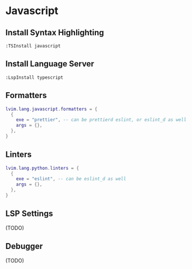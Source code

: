 # Javascript

## Install Syntax Highlighting

```vim
:TSInstall javascript
```

## Install Language Server

```vim
:LspInstall typescript
```

## Formatters

```lua
lvim.lang.javascript.formatters = {
  {
    exe = "prettier", -- can be prettierd eslint, or eslint_d as well
    args = {},
  },
}
```

## Linters

``` lua
lvim.lang.python.linters = {
  {
    exe = "eslint", -- can be eslint_d as well
    args = {}, 
  },
}
```

## LSP Settings

(TODO)

## Debugger

(TODO)

